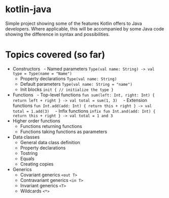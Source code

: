 # kotlin-java

Simple project showing some of the features Kotlin offers to Java developers. Where applicable, this will be accompanied by some Java code showing the difference in syntax and possibilities.

# Topics covered (so far)

 - Constructors
   - Named parameters ```Type(val name: String) -> val type = Type(name = "Name")```
   - Property declarations ```Type(val name: String)```
   - Default parameters ```Type(val name: String = "name")```
   - Init blocks ```init { // initialize the type }```
 - Functions
   - Top-level functions ```fun sum(left: Int, right: Int) { return left + right } -> val total = sum(1, 3) ```
   - Extension functions ```fun Int.add(add: Int) { return this + right } -> val total = 1.add(3) ```
   - Infix functions ```infix fun Int.and(add: Int) { return this + right } -> val total = 1 and 3 ```
 - Higher order functions
   - Functions returning functions
   - Functions taking functions as parameters
 - Data classes
   - General data class definition
   - Property declarations
   - Tostring
   - Equals
   - Creating copies
 - Generics
   - Covariant generics ```<out T>```
   - Contravariant generics ```<in T>```
   - Invariant generics ```<T>```
   - Wildcards ```<*>```
